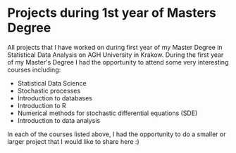 # Projects during 1st year of Masters Degree
All projects that I have worked on during first year of my Master Degree in Statistical Data Analysis on AGH University in Krakow.
During the first year of my Master's Degree I had the opportunity to attend some very interesting courses including:

- Statistical Data Science
- Stochastic processes
- Introduction to databases
- Introduction to R
- Numerical methods for stochastic differential equations (SDE)
- Introduction to data analysis

In each of the courses listed above, I had the opportunity to do a smaller or larger project that I would like to share here :)
